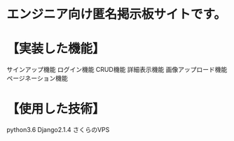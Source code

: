 # エンジニア向け匿名掲示板サイトです。

# 【実装した機能】
サインアップ機能
ログイン機能
CRUD機能
詳細表示機能
画像アップロード機能
ページネーション機能

# 【使用した技術】
python3.6
Django2.1.4
さくらのVPS

